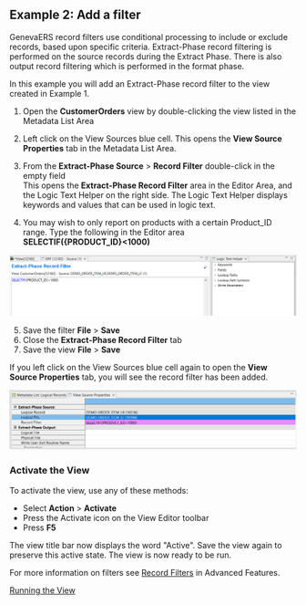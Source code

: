 ## Example 2: Add a filter

GenevaERS record filters use conditional processing to include or exclude records, based upon specific criteria. Extract-Phase record filtering is performed on the source records during the Extract Phase. There is also output record filtering which is performed in the format phase.

In this example you will add an Extract-Phase record filter to the view created in Example 1.

1. Open the **CustomerOrders** view by double-clicking the view listed in the Metadata List Area
2. Left click on the View Sources blue cell. This opens the **View Source Properties** tab in the Metadata List Area.
3. From the **Extract-Phase Source** > **Record Filter** double-click in the empty field  
This opens the **Extract-Phase Record Filter** area in the Editor Area, and the Logic Text Helper on the right side. The Logic Text Helper displays keywords and values that can be used in logic text.

4. You may wish to only report on products with a certain Product_ID range. Type the following in the Editor area  
**SELECTIF({PRODUCT_ID}<1000)**

![Extract-phase Record Filter editor.](../../images/ExtractFilter1.png)

5. Save the filter **File** > **Save**
6. Close the **Extract-Phase Record Filter** tab
7. Save the view **File** > **Save**
   
If you left click on the View Sources blue cell again to open the **View Source Properties** tab, you will see the record filter has been added.

![View Source Properties tab showing record filter.](../../images/ExtractFilter2.png)

### Activate the View 

To activate the view, use any of these methods: 
- Select  **Action** > **Activate** 
- Press the Activate icon on the View Editor toolbar 
- Press **F5**

The view title bar now displays the word "Active". Save the view again to preserve this active state. The view is now ready to be run.

For more information on filters see [Record Filters](../../AdvancedFeatures/RecordFilters.md) in Advanced Features.


[Running the View](../RunView/RunView.md)
